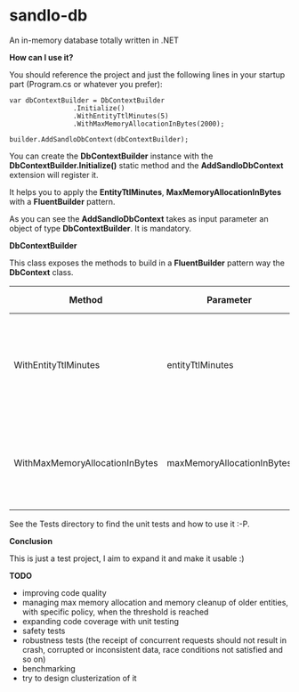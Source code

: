 # sandlo-db
An in-memory database totally written in .NET

**How can I use it?**

You should reference the project and just the following lines in your startup part (Program.cs or whatever you prefer):

```
var dbContextBuilder = DbContextBuilder
                .Initialize()
                .WithEntityTtlMinutes(5)
                .WithMaxMemoryAllocationInBytes(2000);

builder.AddSandloDbContext(dbContextBuilder);
```

You can create the **DbContextBuilder** instance with the **DbContextBuilder.Initialize()** static method and the **AddSandloDbContext** extension will register it.

It helps you to apply the **EntityTtlMinutes**, **MaxMemoryAllocationInBytes** with a **FluentBuilder** pattern.

As you can see the **AddSandloDbContext** takes as input parameter an object of type **DbContextBuilder**. It is mandatory.

**DbContextBuilder**

This class exposes the methods to build in a **FluentBuilder** pattern way the **DbContext** class.

Method | Parameter                  | Type   | Context                                                     | Default value |
--- |----------------------------|--------|-------------------------------------------------------------|---------------|
WithEntityTtlMinutes | entityTtlMinutes           | int    | The TTL of the in-memory entities from their creation date. | 5             |  
WithMaxMemoryAllocationInBytes | maxMemoryAllocationInBytes | double | The max size in bytes of the database that can be reached.  | 5e+6          |  

See the Tests directory to find the unit tests and how to use it :-P.

**Conclusion**

This is just a test project, I aim to expand it and make it usable :)

**TODO**

- improving code quality
- managing max memory allocation and memory cleanup of older entities, with specific policy, when the threshold is reached
- expanding code coverage with unit testing
- safety tests
- robustness tests (the receipt of concurrent requests should not result in crash, corrupted or inconsistent data, race conditions not satisfied and so on)
- benchmarking
- try to design clusterization of it

  

